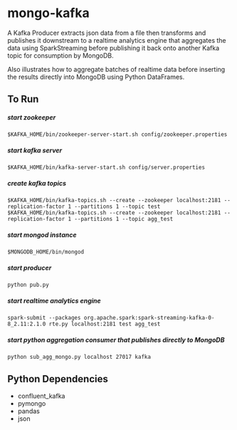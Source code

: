 # mongo-kafka #

A Kafka Producer extracts json data from a file then transforms and publishes it downstream to a realtime analytics engine that aggregates the data using SparkStreaming before publishing it back onto another Kafka topic for consumption by MongoDB.

Also illustrates how to aggregate batches of realtime data before inserting the results directly into MongoDB using Python DataFrames.

## To Run ##

##### start zookeeper #####

`$KAFKA_HOME/bin/zookeeper-server-start.sh config/zookeeper.properties`

##### start kafka server #####

`$KAFKA_HOME/bin/kafka-server-start.sh config/server.properties`

##### create kafka topics #####

`$KAFKA_HOME/bin/kafka-topics.sh --create --zookeeper localhost:2181 --replication-factor 1 --partitions 1 --topic test`
`$KAFKA_HOME/bin/kafka-topics.sh --create --zookeeper localhost:2181 --replication-factor 1 --partitions 1 --topic agg_test`

##### start mongod instance #####

`$MONGODB_HOME/bin/mongod` 

##### start producer #####

`python pub.py`

##### start realtime analytics engine #####

`spark-submit --packages org.apache.spark:spark-streaming-kafka-0-8_2.11:2.1.0 rte.py localhost:2181 test agg_test`

##### start python aggregation consumer that publishes directly to MongoDB #####

`python sub_agg_mongo.py localhost 27017 kafka`

## Python Dependencies ##
- confluent_kafka
- pymongo
- pandas
- json
